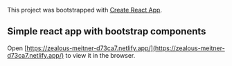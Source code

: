 This project was bootstrapped with [Create React App](https://github.com/facebook/create-react-app).

## Simple react app with bootstrap components

Open [https://zealous-meitner-d73ca7.netlify.app/](https://zealous-meitner-d73ca7.netlify.app/) to view it in the browser.


